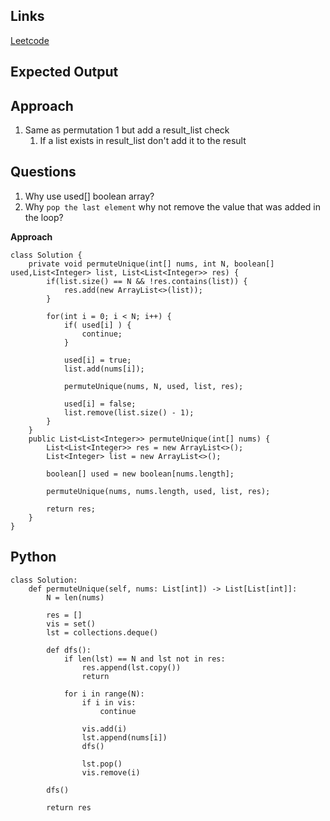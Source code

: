 ## Links
[Leetcode](https://leetcode.com/problems/permutations-ii/)

## Expected Output

## Approach
1. Same as permutation 1 but add a result_list check
   1. If a list exists in result_list don't add it to the result

## Questions
1. Why use used[] boolean array?
2. Why `pop the last element` why not remove the value that was added in the loop?

**Approach**
```
class Solution {
    private void permuteUnique(int[] nums, int N, boolean[] used,List<Integer> list, List<List<Integer>> res) {
        if(list.size() == N && !res.contains(list)) {
            res.add(new ArrayList<>(list));
        }

        for(int i = 0; i < N; i++) {
            if( used[i] ) {
                continue;
            }

            used[i] = true;
            list.add(nums[i]);

            permuteUnique(nums, N, used, list, res);

            used[i] = false;
            list.remove(list.size() - 1);
        }
    }
    public List<List<Integer>> permuteUnique(int[] nums) {
        List<List<Integer>> res = new ArrayList<>();
        List<Integer> list = new ArrayList<>();

        boolean[] used = new boolean[nums.length];

        permuteUnique(nums, nums.length, used, list, res);

        return res;
    }
}
```

## Python

```
class Solution:
    def permuteUnique(self, nums: List[int]) -> List[List[int]]:
        N = len(nums)
        
        res = []
        vis = set()
        lst = collections.deque()

        def dfs():
            if len(lst) == N and lst not in res:
                res.append(lst.copy())
                return
            
            for i in range(N):
                if i in vis:
                    continue
                
                vis.add(i) 
                lst.append(nums[i])
                dfs()

                lst.pop()
                vis.remove(i)
            
        dfs()

        return res
```